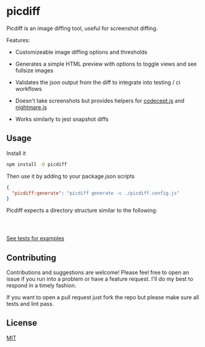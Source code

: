 # picdiff

Picdiff is an image diffing tool, useful for screenshot diffing.

Features:

- Customizeable image diffing options and thresholds
- Generates a simple HTML preview with options to toggle views and see fullsize images
- Validates the json output from the diff to integrate into testing / ci workflows

- Doesn't take screenshots but provides helpers for [codecept.js](#) and [nightmare.js](#)
- Works similarly to jest snapshot diffs


## Usage

Install it

```bash
npm install -D picdiff
```

Then use it by adding to your package.json scripts

```json
{
  "picdiff:generate": "picdiff generate -c ./picdiff.config.js"
}
```

Picdiff expects a directory structure similar to the following:

```

```

```bash
```
```bash
```

[See tests for examples](#)


## Contributing

Contributions and suggestions are welcome! Please feel free to open an issue if you run into a problem or have a feature request. I'll do my best to respond in a timely fashion.

If you want to open a pull request just fork the repo but please make sure all tests and lint pass.


## License

[MIT]('http://opensource.org/licenses/MIT')
